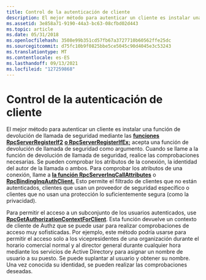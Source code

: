 ```yaml
---
title: Control de la autenticación de cliente
description: El mejor método para autenticar un cliente es instalar una función de devolución de llamada de seguridad mediante las funciones RpcServerRegisterIf2 o RpcServerRegisterIfEx; acepta una función de devolución de llamada de seguridad como argumento.
ms.assetid: 3e858a71-9190-44a3-bc63-08cfbd02d443
ms.topic: article
ms.date: 05/31/2018
ms.openlocfilehash: 3508e99b351cd57fb67a3727710b60562ffe25dc
ms.sourcegitcommit: d75fc10b9f0825bbe5ce5045c90d4045e3c53243
ms.translationtype: MT
ms.contentlocale: es-ES
ms.lasthandoff: 09/13/2021
ms.locfileid: "127259868"
---
```

# <a name="controlling-client-authentication"></a>Control de la autenticación de cliente

El mejor método para autenticar un cliente es instalar una función de devolución de llamada de seguridad mediante las [**funciones RpcServerRegisterIf2**](/windows/desktop/api/Rpcdce/nf-rpcdce-rpcserverregisterif2) [**o RpcServerRegisterIfEx;**](/windows/desktop/api/Rpcdce/nf-rpcdce-rpcserverregisterifex) acepta una función de devolución de llamada de seguridad como argumento. Cuando se llame a la función de devolución de llamada de seguridad, realice las comprobaciones necesarias. Se pueden comprobar los atributos de la conexión, la identidad del autor de la llamada o ambos. Para comprobar los atributos de una conexión, llame a [**la función RpcServerInqCallAttributes**](/windows/desktop/api/Rpcasync/nf-rpcasync-rpcserverinqcallattributesa) o [**RpcBindingInqAuthClient.**](/windows/desktop/api/Rpcdce/nf-rpcdce-rpcbindinginqauthclient) Esto permite el filtrado de clientes que no están autenticados, clientes que usan un proveedor de seguridad específico o clientes que no usan una protección lo suficientemente segura (como la privacidad).

Para permitir el acceso a un subconjunto de los usuarios autenticados, use [**RpcGetAuthorizationContextForClient**](/windows/desktop/api/Rpcasync/nf-rpcasync-rpcgetauthorizationcontextforclient). Esta función devuelve un contexto de cliente de Authz que se puede usar para realizar comprobaciones de acceso muy sofisticadas. Por ejemplo, este método podría usarse para permitir el acceso solo a los vicepresidentes de una organización durante el horario comercial normal y al director general durante cualquier hora mediante los servicios de Active Directory para asignar un nombre de usuario a su puesto. Se puede suplantar al usuario y obtener su nombre. Una vez conocida su identidad, se pueden realizar las comprobaciones deseadas.

 

 




